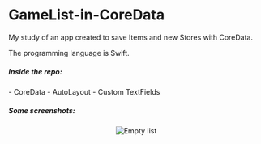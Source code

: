 <h1>GameList-in-CoreData</h1>
My study of an app created to save Items and new Stores with CoreData. 

The programming language is Swift.

<h5>Inside the repo: </h5>
 - CoreData
 - AutoLayout
 - Custom TextFields
 
<h5>Some screenshots:</h5>
<p align="center">
  <img src="/GameList-in-CoreData/ScreenshotsSomeJunk/1.tiff" alt="Empty list">
</p>
